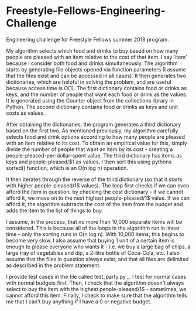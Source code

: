 # Freestyle-Fellows-Engineering-Challenge
Engineering challenge for Freestyle Fellows summer 2018 program.

My algorithm selects which food and drinks to buy based on how many people are pleased with an item relative to the cost of that item. I say 'item' because I consider both food and drinks simultaneously. The algorithm starts by generating file objects opened via function parameters (I assume that the files exist and can be accessed in all cases). It then generates two dictionaries, which are helpful in solving the problem, and are useful because access time is O(1). The first dictionary contains food or drinks as keys, and the number of people that want each food or drink as the values. It is generated using the Counter object from the collections library in Python. The second dictionary contains food or drinks as keys and unit costs as values.

After obtaining the dictionaries, the program generates a third dictionary based on the first two. As mentioned previously, my algorithm carefully selects food and drink options according to how many people are pleased with an item relative to its cost. To obtain an empirical value for this, simply divide the number of people that want an item by its cost - creating a people-pleased-per-dollar-spent value. The third dictionary has items as keys and people-pleased/$1 as values. I then sort this using pythons sorted() function, which is an O(n log n) operation. 

It then iterates through the reverse of the third dictionary (so that it starts with higher people-pleased/1$ values). The loop first checks if we can even afford the item in question, by checking the cost dictionary - if we cannot afford it, we move on to the next highest people-pleased/1$ value. If we can afford it, the algorithm subtracts the cost of the item from the budget and adds the item to the list of things to buy.

I assume, in the process, that no more than 10,000 separate items will be considered. This is because all of the loops in the algorithm run in linear time - only the sorting runs in O(n log n). With 10,000 items, this begins to become very slow. I also assume that buying 1 unit of a certain item is enough to please everyone who wants it - i.e. we buy a large bag of chips, a large tray of vegetables and dip, a 2-litre bottle of Coca-Cola, etc. I also assume that the files in question always exist, and that all files are delimited as described in the problem statement. 

I provide test cases in the file called test_party.py _. I test for normal cases with normal budgets first. Then, I check that the algorithm doesn't always select to buy the item with the highest people-pleased/1$ - sometimes, we cannot afford this item. Finally, I check to make sure that the algorithm tells me that I can't buy anything if I have a 0 or negative budget. 
